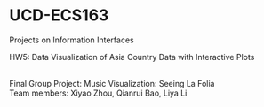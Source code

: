 # UCD-ECS163
Projects on Information Interfaces

HW5: Data Visualization of Asia Country Data with Interactive Plots<br><br>

Final Group Project: Music Visualization: Seeing La Folia<br>
Team members: Xiyao Zhou, Qianrui Bao, Liya Li
